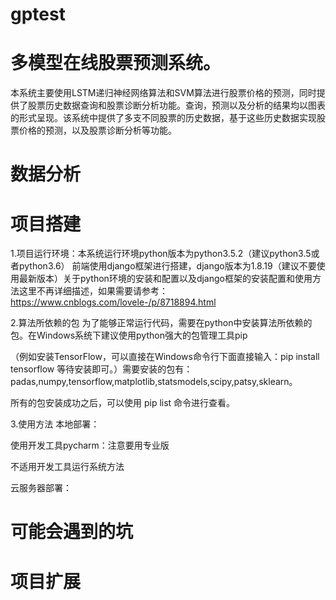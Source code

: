 # gptest 
# 多模型在线股票预测系统。
本系统主要使用LSTM递归神经网络算法和SVM算法进行股票价格的预测，同时提供了股票历史数据查询和股票诊断分析功能。查询，预测以及分析的结果均以图表的形式呈现。该系统中提供了多支不同股票的历史数据，基于这些历史数据实现股票价格的预测，以及股票诊断分析等功能。
# 数据分析

# 项目搭建
1.项目运行环境：本系统运行环境python版本为python3.5.2（建议python3.5或者python3.6） 前端使用django框架进行搭建，django版本为1.8.19（建议不要使用最新版本）关于python环境的安装和配置以及django框架的安装配置和使用方法这里不再详细描述，如果需要请参考：https://www.cnblogs.com/lovele-/p/8718894.html

2.算法所依赖的包
为了能够正常运行代码，需要在python中安装算法所依赖的包。在Windows系统下建议使用python强大的包管理工具pip 

（例如安装TensorFlow，可以直接在Windows命令行下面直接输入：pip install tensorflow 等待安装即可。）需要安装的包有：padas,numpy,tensorflow,matplotlib,statsmodels,scipy,patsy,sklearn。

所有的包安装成功之后，可以使用 pip list 命令进行查看。

3.使用方法
本地部署：

使用开发工具pycharm：注意要用专业版

不适用开发工具运行系统方法

云服务器部署：

# 可能会遇到的坑

# 项目扩展
